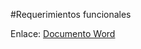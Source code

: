 #Requerimientos funcionales

Enlace: [Documento Word](https://alumnosuady-my.sharepoint.com/:w:/g/personal/a20216872_alumnos_uady_mx/EVTQhlcVDd1HseB688rp4AUBmZC5NXp3PVGSpatY5QQctQ?e=hPLxdP)
